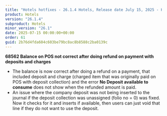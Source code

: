 ```yaml
---
title: "Hotels hotfixes - 26.1.4 Hotels, Release date July 15, 2025 - Hotfixes"
product: Hotels
version: "26.1.4"
subproduct: Hotels
minor_version: "26.1"
date: 2025-07-15 00:00:00+00:00
order: 61
guid: 2b76d4fda604c603be79bc8ac8b8588c2ba0139c
---
```


<strong>68562 Balance on POS not correct after doing refund on payment with deposits and charges</strong>
<ul><li>The balance is now correct after doing a refund on a payment, that included deposit and charge (charged item that was originally paid on POS with deposit collection) and the error <b>No Deposit available to consume</b> does not show when the refunded amount is paid.</li>
<li>An issue where the company deposit was not being inserted to the journal if the deposit collection was unassigned (folio no = 0) was fixed. Now it checks for it and inserts if available, then users can just void that line if they do not want to use the deposit.</li></ul>
